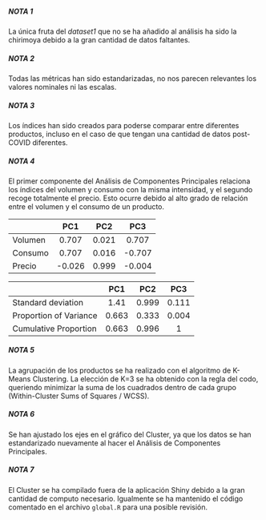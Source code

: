 ##### NOTA 1

La única fruta del *dataset1* que no se ha añadido al análisis ha sido la chirimoya debido a la gran cantidad de datos faltantes.

##### NOTA 2

Todas las métricas han sido estandarizadas, no nos parecen relevantes los valores nominales ni las escalas.

##### NOTA 3

Los índices han sido creados para poderse comparar entre diferentes productos, incluso en el caso de que tengan una cantidad de datos post-COVID diferentes.

##### NOTA 4

El primer componente del Análisis de Componentes Principales relaciona los índices del volumen y consumo con la misma intensidad, y el segundo recoge totalmente el precio. Esto ocurre debido al alto grado de relación entre el volumen y el consumo de un producto.

|         | PC1     | PC2   | PC3     |
|---------|:-------:|:-----:|:-------:|
|Volumen  | 0.707   | 0.021 | 0.707   |
|Consumo  | 0.707   | 0.016 | -0.707  |
|Precio   | -0.026  | 0.999 | -0.004  |

|                       | PC1   | PC2   | PC3   |
|-----------------------|:-----:|:-----:|:-----:|
|Standard deviation     | 1.41  | 0.999 | 0.111 |
|Proportion of Variance | 0.663 | 0.333 | 0.004 |
|Cumulative Proportion  | 0.663 | 0.996 | 1     |

##### NOTA 5

La agrupación de los productos se ha realizado con el algoritmo de K-Means Clustering. La elección de K=3 se ha obtenido con la regla del codo, queriendo minimizar la suma de los cuadrados dentro de cada grupo (Within-Cluster Sums of Squares / WCSS).

##### NOTA 6

Se han ajustado los ejes en el gráfico del Cluster, ya que los datos se han estandarizado nuevamente al hacer el Análisis de Componentes Principales.

##### NOTA 7

El Cluster se ha compilado fuera de la aplicación Shiny debido a la gran cantidad de computo necesario. Igualmente se ha mantenido el código comentado en el archivo `global.R` para una posible revisión.
